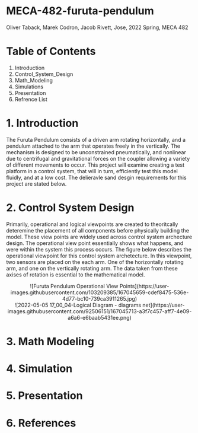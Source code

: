 # MECA-482-furuta-pendulum
Oliver Taback, Marek Codron, Jacob Rivett, Jose, 2022 Spring, MECA 482


# Table of Contents
  1. Introduction
  2. Control_System_Design
  3. Math_Modeling
  4. Simulations
  5. Presentation
  6. Refrence List 

# 1. Introduction 
The Furuta Pendulum consists of a driven arm rotating horizontally, and a pendulum attached to the arm that operates freely in the vertically. The mechanism is designed to be unconstrained pneumatically, and nonlinear due to centrifugal and gravitational forces on the coupler allowing a variety of different movements to occur. This project will examine creating a test platform in a control system, that will in turn, efficiently test this model fluidly, and at a low cost. The delieravle sand desgin requirements for this project are stated below.

# 2. Control System Design 
Primarily, operational and logical viewpoints are created to theoritcally deteremine the placement of all components before physically building the model. These view points are widely used across control system archecture design. The operational view point essentially shows what happens, and were within the system this process occurs. The figure below describes the operational viewpoint for this control system archetecture. In this viewpoint, two sensors are placed on the each arm. One of the horizontally rotating arm, and one on the vertically rotating arm. The data taken from these axises of rotation is essential to the mathematical model. 

<div style="text-align:center">
![Furuta Pendulum Operational View Points](https://user-images.githubusercontent.com/103209385/167045659-cdef8475-536e-4d77-bc10-739ca3911265.jpg)
</div>

<div style="text-align:center">
![2022-05-05 17_00_04-Logical Diagram - diagrams net](https://user-images.githubusercontent.com/92506151/167045713-a3f7c457-aff7-4e09-a6a6-e6baab5431ee.png)
</div>

# 3. Math Modeling  



# 4. Simulation

# 5. Presentation

# 6. References 
